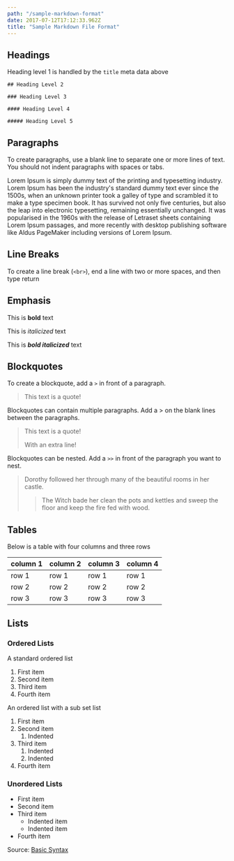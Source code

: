 ```yaml
---
path: "/sample-markdown-format"
date: 2017-07-12T17:12:33.962Z
title: "Sample Markdown File Format"
---
```

<!---
  This configuration is for gatsby-transformer-remark plugin
  "title" is the heading level 1 that will appear at the top of the page
 --->

## Headings

Heading level 1 is handled by the `title` meta data above

`## Heading Level 2`

`### Heading Level 3`

`#### Heading Level 4`

`##### Heading Level 5`

## Paragraphs

To create paragraphs, use a blank line to separate one or more lines of text. You should not indent paragraphs with spaces or tabs.

Lorem Ipsum is simply dummy text of the printing and typesetting industry. Lorem Ipsum has been the industry's standard dummy text ever since the 1500s, when an unknown printer took a galley of type and scrambled it to make a type specimen book. It has survived not only five centuries, but also the leap into electronic typesetting, remaining essentially unchanged. It was popularised in the 1960s with the release of Letraset sheets containing Lorem Ipsum passages, and more recently with desktop publishing software like Aldus PageMaker including versions of Lorem Ipsum.

## Line Breaks

To create a line break (`<br>`), end a line with two or more spaces, and then type return

## Emphasis

This is **bold** text

This is *italicized* text

This is ***bold italicized*** text

## Blockquotes

To create a blockquote, add a `>` in front of a paragraph.

> This text is a quote!

Blockquotes can contain multiple paragraphs. Add a > on the blank lines between the paragraphs.

> This text is a quote!
>
> With an extra line!

Blockquotes can be nested. Add a `>>` in front of the paragraph you want to nest.

> Dorothy followed her through many of the beautiful rooms in her castle.
>
>> The Witch bade her clean the pots and kettles and sweep the floor and keep the fire fed with wood.

## Tables

Below is a table with four columns and three rows

|column 1|column 2|column 3|column 4|
|---|---|---|---|
|row 1|row 1|row 1|row 1|
|row 2|row 2|row 2|row 2|
|row 3|row 3|row 3|row 3|

## Lists

### Ordered Lists

A standard ordered list

1. First item
2. Second item
3. Third item
4. Fourth item

An ordered list with a sub set list

1. First item
2. Second item
    1. Indented
3. Third item
    1. Indented
    2. Indented
4. Fourth item

### Unordered Lists

- First item
- Second item
- Third item
    - Indented item
    - Indented item
- Fourth item

Source: [Basic Syntax](https://www.markdownguide.org/basic-syntax/)
